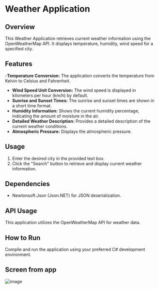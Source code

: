 # Weather Application

## Overview
This Weather Application retrieves current weather information using the OpenWeatherMap API. It displays temperature, humidity, wind speed for a specified city.

## Features
-**Temperature Conversion:** The application converts the temperature from Kelvin to Celsius and Fahrenheit.
- **Wind Speed Unit Conversion:** The wind speed is displayed in kilometers per hour (km/h) by default.
- **Sunrise and Sunset Times:** The sunrise and sunset times are shown in a short time format.
- **Humidity Information:** Shows the current humidity percentage, indicating the amount of moisture in the air.
- **Detailed Weather Description:** Provides a detailed description of the current weather conditions.
- **Atmospheric Pressure:** Displays the atmospheric pressure.

## Usage
1. Enter the desired city in the provided text box.
2. Click the "Search" button to retrieve and display current weather information.

## Dependencies
- Newtonsoft.Json (Json.NET) for JSON deserialization.

## API Usage
This application utilizes the OpenWeatherMap API for weather data. 

## How to Run
Compile and run the application using your preferred C# development environment.

## Screen from app
![image](https://github.com/LAICEROO/Weather_Application/assets/93771973/e00cd36f-7a36-44dd-a97b-f5bb69fe9ae7)
